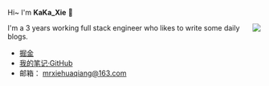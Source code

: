 <!--
 * @Description: 
 * @Author: xiehuaqiang
 * @FilePath: \Popxie\README.md
 * @Date: 2020-12-15 09:33:52
-->
Hi~ I'm **KaKa_Xie** 👋
 
<img align="right" src="https://github-readme-stats.vercel.app/api?username=Popxie&hide=stars&show_icons=true"/>  

I'm a 3 years working full stack engineer who likes to write some daily blogs.

- [掘金](https://juejin.cn/user/4160207730518871/posts)  
- [我的笔记·GitHub](https://popxie.github.io/kaka-blog/#/home)  
- 邮箱： mrxiehuaqiang@163.com

<!-- 
Here are some ideas to get you started:

- 🔭 I’m currently working on ...
- 🌱 I’m currently learning ...
- 👯 I’m looking to collaborate on ...
- 🤔 I’m looking for help with ...
- 💬 Ask me about ...
- 📫 How to reach me: ...
- 😄 Pronouns: ...
- ⚡ Fun fact: ... -->
